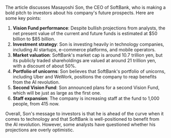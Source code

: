 The article discusses Masayoshi Son, the CEO of SoftBank, who is making a bold pitch to investors about his company's future prospects. Here are some key points:

1. **Vision Fund performance**: Despite bullish projections from analysts, the net present value of the current and future funds is estimated at $50 billion to $85 billion.
2. **Investment strategy**: Son is investing heavily in technology companies, including AI startups, e-commerce platforms, and mobile operators.
3. **Market valuation**: SoftBank's market cap is around 10.7 trillion yen, but its publicly traded shareholdings are valued at around 21 trillion yen, with a discount of about 50%.
4. **Portfolio of unicorns**: Son believes that SoftBank's portfolio of unicorns, including Uber and WeWork, positions the company to reap benefits from the AI revolution.
5. **Second Vision Fund**: Son announced plans for a second Vision Fund, which will be just as large as the first one.
6. **Staff expansion**: The company is increasing staff at the fund to 1,000 people, from 415 now.

Overall, Son's message to investors is that he is ahead of the curve when it comes to technology and that SoftBank is well-positioned to benefit from the AI revolution. However, some analysts have questioned whether his projections are overly optimistic.